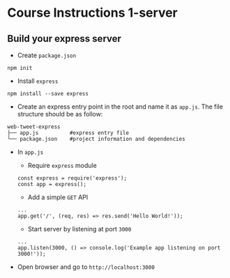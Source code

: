 # Course Instructions 1-server

## Build your express server
- Create `package.json`
```
npm init
```
- Install `express`
```
npm install --save express
```

- Create an express entry point in the root and name it as `app.js`. The file structure should be as follow:
```
web-tweet-express
├── app.js          #express entry file
└── package.json    #project information and dependencies
```

- In `app.js`
  - Require `express` module
  ```
  const express = require('express');
  const app = express();
  ```

  - Add a simple `GET` API
  ```
  ...
  app.get('/', (req, res) => res.send('Hello World!'));
  ```

  - Start server by listening at port `3000`
  ```
  ...
  app.listen(3000, () => console.log('Example app listening on port 3000!'));
  ```
- Open browser and go to `http://localhost:3000`